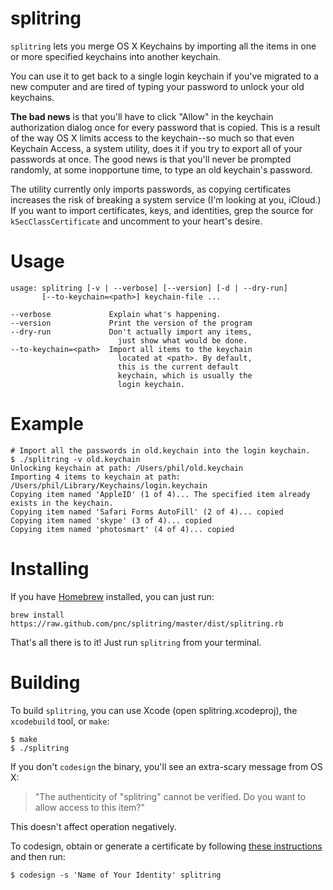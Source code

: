 # splitring

`splitring` lets you merge OS X Keychains by importing all the items
in one or more specified keychains into another keychain.

You can use it to get back to a single login keychain if you've
migrated to a new computer and are tired of typing your password to
unlock your old keychains.

__The bad news__ is that you'll have to click "Allow" in the keychain
authorization dialog once for every password that is copied. This is a
result of the way OS X limits access to the keychain--so much so that
even Keychain Access, a system utility, does it if you try to export
all of your passwords at once. The good news is that you'll never be
prompted randomly, at some inopportune time, to type an old keychain's
password.

The utility currently only imports passwords, as copying certificates
increases the risk of breaking a system service (I'm looking at you,
iCloud.) If you want to import certificates, keys, and identities,
grep the source for `kSecClassCertificate` and uncomment to your
heart's desire.

# Usage

    usage: splitring [-v | --verbose] [--version] [-d | --dry-run]
           [--to-keychain=<path>] keychain-file ...
    
    --verbose             Explain what's happening.
    --version             Print the version of the program
    --dry-run             Don't actually import any items,
                            just show what would be done.
    --to-keychain=<path>  Import all items to the keychain
                            located at <path>. By default,
                            this is the current default
                            keychain, which is usually the
                            login keychain.

# Example

    # Import all the passwords in old.keychain into the login keychain.
    $ ./splitring -v old.keychain
    Unlocking keychain at path: /Users/phil/old.keychain
    Importing 4 items to keychain at path: /Users/phil/Library/Keychains/login.keychain
    Copying item named 'AppleID' (1 of 4)... The specified item already exists in the keychain.
    Copying item named 'Safari Forms AutoFill' (2 of 4)... copied
    Copying item named 'skype' (3 of 4)... copied
    Copying item named 'photosmart' (4 of 4)... copied

# Installing

If you have [Homebrew](http://brew.sh/) installed, you can just run:

    brew install https://raw.github.com/pnc/splitring/master/dist/splitring.rb

That's all there is to it! Just run `splitring` from your terminal.

# Building

To build `splitring`, you can use Xcode (open splitring.xcodeproj),
the `xcodebuild` tool, or `make`:

    $ make
    $ ./splitring

If you don't `codesign` the binary, you'll see an extra-scary message from OS X:

> "The authenticity of "splitring" cannot be verified. Do you want to
>  allow access to this item?"

This doesn't affect operation negatively.

To codesign, obtain or generate a certificate by following
[these instructions](https://developer.apple.com/library/mac/documentation/Security/Conceptual/CodeSigningGuide/Procedures/Procedures.html#//apple_ref/doc/uid/TP40005929-CH4-SW1)
and then run:

    $ codesign -s 'Name of Your Identity' splitring
